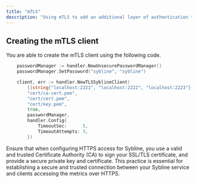 ```yaml
---
title: "mTLS"
description: "Using mTLS to add an additional layer of authentication to clients"
---
```


## Creating the mTLS client

You are able to create the mTLS client using the following code.

```go
	passwordManager := handler.NewUnsecurePasswordManager()
	passwordManager.SetPassword("sybline", "sybline")

	client, err := handler.NewTLSSyblineClient(
		[]string{"localhost:2221", "localhost:2222", "localhost:2223"},
		"cert/ca-cert.pem",
		"cert/cert.pem",
		"cert/key.pem",
		true,
		passwordManager,
		handler.Config{
			TimeoutSec:      5,
			TimeoutAttempts: 3,
		})

```

Ensure that when configuring HTTPS access for Sybline, you use a valid and trusted Certificate Authority (CA) to sign your SSL/TLS certificate, and provide a secure private key and certificate. This practice is essential for establishing a secure and trusted connection between your Sybline service and clients accessing the metrics over HTTPS.